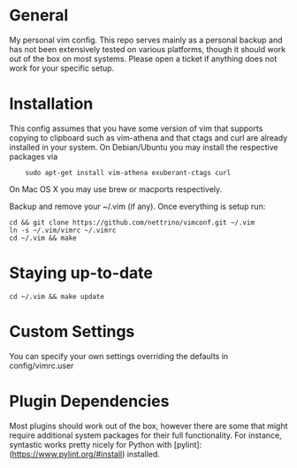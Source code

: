 General
=======

My personal vim config. This repo serves mainly as a personal backup and has
not been extensively tested on various platforms, though it should work out
of the box on most systems. Please open a ticket if anything does not work
for your specific setup.

Installation
============

This config assumes that you have some version of vim that supports copying
to clipboard such as vim-athena and that ctags and curl are already installed 
in your system. On Debian/Ubuntu you may install the respective packages via

    	sudo apt-get install vim-athena exuberant-ctags curl

On Mac OS X you may use brew or macports respectively.


Backup and remove your ~/.vim (if any). Once everything is setup run:
    
    cd && git clone https://github.com/nettrino/vimconf.git ~/.vim
    ln -s ~/.vim/vimrc ~/.vimrc
    cd ~/.vim && make

Staying up-to-date
==================
    
    cd ~/.vim && make update

Custom Settings
===============

You can specify your own settings overriding the defaults in config/vimrc.user

Plugin Dependencies
===================

Most plugins should work out of the box, however there are some that might require
additional system packages for their full functionality. For instance, syntastic
works pretty nicely for Python with [pylint]:(https://www.pylint.org/#install) installed.
